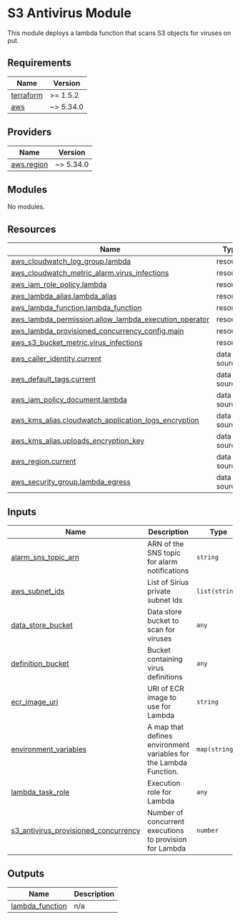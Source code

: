 # S3 Antivirus Module

This module deploys a lambda function that scans S3 objects for viruses on put.

<!-- BEGIN_TF_DOCS -->
## Requirements

| Name                                                                      | Version   |
|---------------------------------------------------------------------------|-----------|
| <a name="requirement_terraform"></a> [terraform](#requirement\_terraform) | >= 1.5.2  |
| <a name="requirement_aws"></a> [aws](#requirement\_aws)                   | ~> 5.34.0 |

## Providers

| Name                                                                   | Version   |
|------------------------------------------------------------------------|-----------|
| <a name="provider_aws.region"></a> [aws.region](#provider\_aws.region) | ~> 5.34.0 |

## Modules

No modules.

## Resources

| Name                                                                                                                                                                | Type        |
|---------------------------------------------------------------------------------------------------------------------------------------------------------------------|-------------|
| [aws_cloudwatch_log_group.lambda](https://registry.terraform.io/providers/hashicorp/aws/latest/docs/resources/cloudwatch_log_group)                                 | resource    |
| [aws_cloudwatch_metric_alarm.virus_infections](https://registry.terraform.io/providers/hashicorp/aws/latest/docs/resources/cloudwatch_metric_alarm)                 | resource    |
| [aws_iam_role_policy.lambda](https://registry.terraform.io/providers/hashicorp/aws/latest/docs/resources/iam_role_policy)                                           | resource    |
| [aws_lambda_alias.lambda_alias](https://registry.terraform.io/providers/hashicorp/aws/latest/docs/resources/lambda_alias)                                           | resource    |
| [aws_lambda_function.lambda_function](https://registry.terraform.io/providers/hashicorp/aws/latest/docs/resources/lambda_function)                                  | resource    |
| [aws_lambda_permission.allow_lambda_execution_operator](https://registry.terraform.io/providers/hashicorp/aws/latest/docs/resources/lambda_permission)              | resource    |
| [aws_lambda_provisioned_concurrency_config.main](https://registry.terraform.io/providers/hashicorp/aws/latest/docs/resources/lambda_provisioned_concurrency_config) | resource    |
| [aws_s3_bucket_metric.virus_infections](https://registry.terraform.io/providers/hashicorp/aws/latest/docs/resources/s3_bucket_metric)                               | resource    |
| [aws_caller_identity.current](https://registry.terraform.io/providers/hashicorp/aws/latest/docs/data-sources/caller_identity)                                       | data source |
| [aws_default_tags.current](https://registry.terraform.io/providers/hashicorp/aws/latest/docs/data-sources/default_tags)                                             | data source |
| [aws_iam_policy_document.lambda](https://registry.terraform.io/providers/hashicorp/aws/latest/docs/data-sources/iam_policy_document)                                | data source |
| [aws_kms_alias.cloudwatch_application_logs_encryption](https://registry.terraform.io/providers/hashicorp/aws/latest/docs/data-sources/kms_alias)                    | data source |
| [aws_kms_alias.uploads_encryption_key](https://registry.terraform.io/providers/hashicorp/aws/latest/docs/data-sources/kms_alias)                                    | data source |
| [aws_region.current](https://registry.terraform.io/providers/hashicorp/aws/latest/docs/data-sources/region)                                                         | data source |
| [aws_security_group.lambda_egress](https://registry.terraform.io/providers/hashicorp/aws/latest/docs/data-sources/security_group)                                   | data source |

## Inputs

| Name                                                                                                                                                 | Description                                                       | Type           | Default | Required |
|------------------------------------------------------------------------------------------------------------------------------------------------------|-------------------------------------------------------------------|----------------|---------|:--------:|
| <a name="input_alarm_sns_topic_arn"></a> [alarm\_sns\_topic\_arn](#input\_alarm\_sns\_topic\_arn)                                                    | ARN of the SNS topic for alarm notifications                      | `string`       | n/a     |   yes    |
| <a name="input_aws_subnet_ids"></a> [aws\_subnet\_ids](#input\_aws\_subnet\_ids)                                                                     | List of Sirius private subnet Ids                                 | `list(string)` | n/a     |   yes    |
| <a name="input_data_store_bucket"></a> [data\_store\_bucket](#input\_data\_store\_bucket)                                                            | Data store bucket to scan for viruses                             | `any`          | n/a     |   yes    |
| <a name="input_definition_bucket"></a> [definition\_bucket](#input\_definition\_bucket)                                                              | Bucket containing virus definitions                               | `any`          | n/a     |   yes    |
| <a name="input_ecr_image_uri"></a> [ecr\_image\_uri](#input\_ecr\_image\_uri)                                                                        | URI of ECR image to use for Lambda                                | `string`       | n/a     |   yes    |
| <a name="input_environment_variables"></a> [environment\_variables](#input\_environment\_variables)                                                  | A map that defines environment variables for the Lambda Function. | `map(string)`  | `{}`    |    no    |
| <a name="input_lambda_task_role"></a> [lambda\_task\_role](#input\_lambda\_task\_role)                                                               | Execution role for Lambda                                         | `any`          | n/a     |   yes    |
| <a name="input_s3_antivirus_provisioned_concurrency"></a> [s3\_antivirus\_provisioned\_concurrency](#input\_s3\_antivirus\_provisioned\_concurrency) | Number of concurrent executions to provision for Lambda           | `number`       | n/a     |   yes    |

## Outputs

| Name                                                                                | Description |
|-------------------------------------------------------------------------------------|-------------|
| <a name="output_lambda_function"></a> [lambda\_function](#output\_lambda\_function) | n/a         |
<!-- END_TF_DOCS -->
